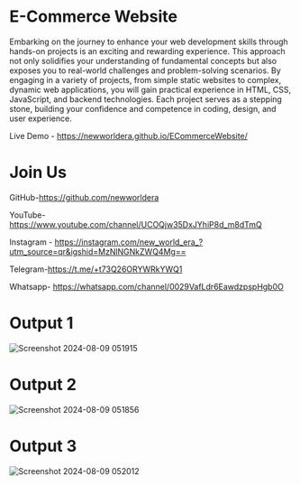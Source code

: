 # E-Commerce Website
Embarking on the journey to enhance your web development skills through hands-on projects is an exciting and rewarding experience. This approach not only solidifies your understanding of fundamental concepts but also exposes you to real-world challenges and problem-solving scenarios. By engaging in a variety of projects, from simple static websites to complex, dynamic web applications, you will gain practical experience in HTML, CSS, JavaScript, and backend technologies. Each project serves as a stepping stone, building your confidence and competence in coding, design, and user experience.

Live Demo - https://newworldera.github.io/ECommerceWebsite/

# Join Us
GitHub-https://github.com/newworldera

YouTube-https://www.youtube.com/channel/UCOQjw35DxJYhiP8d_m8dTmQ

Instagram - https://instagram.com/new_world_era_?utm_source=qr&igshid=MzNlNGNkZWQ4Mg==

Telegram-https://t.me/+t73Q26ORYWRkYWQ1

Whatsapp- https://whatsapp.com/channel/0029VafLdr6EawdzpspHgb0O

# Output 1
![Screenshot 2024-08-09 051915](https://github.com/user-attachments/assets/776bffaa-76ae-4a39-9bf6-3d3186177d6c)


# Output 2
![Screenshot 2024-08-09 051856](https://github.com/user-attachments/assets/787baf20-4bf3-4e23-a007-b15ce5d8da83)


# Output 3
![Screenshot 2024-08-09 052012](https://github.com/user-attachments/assets/2115bb05-a8ce-4a2e-b84c-4904c295fde6)

